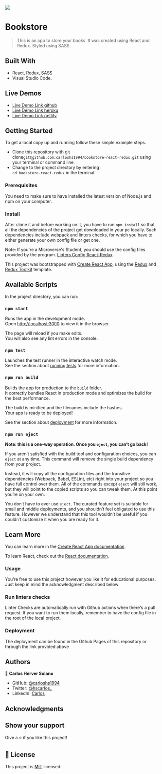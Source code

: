 ![](https://img.shields.io/badge/Microverse-blueviolet)

# Bookstore

> This is an app to store your books. It was created using React and Redux. Styled using SASS.

## Built With

- React, Redux, SASS
- Visual Studio Code.

## Live Demos

- [Live Demo Link github](https://carloshs1994.github.io/bookstore-react-redux/)
- [Live Demo Link heroku](https://bookstore-react-redux-chs.herokuapp.com/)
- [Live Demo Link netlify](https://boring-murdock-cae6bd.netlify.app/)

## Getting Started

To get a local copy up and running follow these simple example steps.

- Clone this repository with git clone```git@github.com:carloshs1994/bookstore-react-redux.git``` using your terminal or command line.
- Change to the project directory by entering : <br>
```cd bookstore-react-redux``` in the terminal

### Prerequisites

You need to make sure to have installed the latest version of Node.js and npm on your computer.

### Install

After clone it and before working on it, you have to run ```npm install``` so that all the dependencies of the project get downloaded in your pc locally.
Such dependencies include webpack and linters checks, for which you have to either generate your own config file or get one. 

Note: If you're a Microverse's Student, you should use the config files provided by the program.
[Linters Config React-Redux](https://github.com/microverseinc/linters-config/tree/master/react-redux)  

This project was bootstrapped with [Create React App](https://github.com/facebook/create-react-app), using the [Redux](https://redux.js.org/) and [Redux Toolkit](https://redux-toolkit.js.org/) template.

## Available Scripts

In the project directory, you can run:

### `npm start`

Runs the app in the development mode.<br />
Open [http://localhost:3000](http://localhost:3000) to view it in the browser.

The page will reload if you make edits.<br />
You will also see any lint errors in the console.

### `npm test`

Launches the test runner in the interactive watch mode.<br />
See the section about [running tests](https://facebook.github.io/create-react-app/docs/running-tests) for more information.

### `npm run build`

Builds the app for production to the `build` folder.<br />
It correctly bundles React in production mode and optimizes the build for the best performance.

The build is minified and the filenames include the hashes.<br />
Your app is ready to be deployed!

See the section about [deployment](https://facebook.github.io/create-react-app/docs/deployment) for more information.

### `npm run eject`

**Note: this is a one-way operation. Once you `eject`, you can’t go back!**

If you aren’t satisfied with the build tool and configuration choices, you can `eject` at any time. This command will remove the single build dependency from your project.

Instead, it will copy all the configuration files and the transitive dependencies (Webpack, Babel, ESLint, etc) right into your project so you have full control over them. All of the commands except `eject` will still work, but they will point to the copied scripts so you can tweak them. At this point you’re on your own.

You don’t have to ever use `eject`. The curated feature set is suitable for small and middle deployments, and you shouldn’t feel obligated to use this feature. However we understand that this tool wouldn’t be useful if you couldn’t customize it when you are ready for it.

## Learn More

You can learn more in the [Create React App documentation](https://facebook.github.io/create-react-app/docs/getting-started).

To learn React, check out the [React documentation](https://reactjs.org/).

### Usage

You're free to use this project however you like it for educational purposes. Just keep in mind the acknowledgment described below

### Run linters checks

Linter Checks are automatically run with Github actions when there's a pull request. If you want to run them locally, remember to have the config file in the root of the local project. 

### Deployment

The deployment can be found in the Github Pages of this repository or through the link provided above

## Authors

👤 **Carlos Herver Solano**

- GitHub: [@carloshs1994](https://github.com/carloshs1994)
- Twitter: [@hscarlos_](https://twitter.com/hscarlos_)
- LinkedIn: [Carlos](https://www.linkedin.com/in/carloshs94/)

## Acknowledgments

## Show your support

Give a ⭐️ if you like this project!

## 📝 License

This project is [MIT](./MIT.md) licensed.
